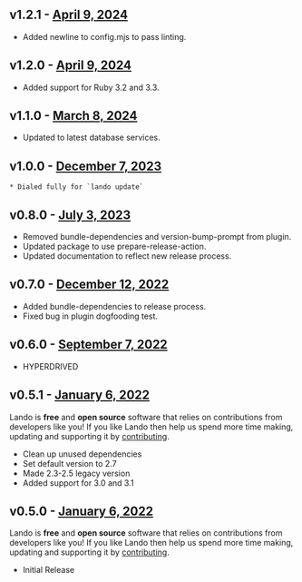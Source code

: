 ## v1.2.1 - [April 9, 2024](https://github.com/lando/ruby/releases/tag/v1.2.1)
  * Added newline to config.mjs to pass linting.

## v1.2.0 - [April 9, 2024](https://github.com/lando/ruby/releases/tag/v1.2.0)
  * Added support for Ruby 3.2 and 3.3.

## v1.1.0 - [March 8, 2024](https://github.com/lando/ruby/releases/tag/v1.1.0)
  * Updated to latest database services.

## v1.0.0 - [December 7, 2023](https://github.com/lando/ruby/releases/tag/v1.0.0)
    * Dialed fully for `lando update`

## v0.8.0 - [July 3, 2023](https://github.com/lando/ruby/releases/tag/v0.8.0)
  * Removed bundle-dependencies and version-bump-prompt from plugin.
  * Updated package to use prepare-release-action.
  * Updated documentation to reflect new release process.

## v0.7.0 - [December 12, 2022](https://github.com/lando/ruby/releases/tag/v0.7.0)
  * Added bundle-dependencies to release process.
  * Fixed bug in plugin dogfooding test.

## v0.6.0 - [September 7, 2022](https://github.com/lando/ruby/releases/tag/v0.6.0)

* HYPERDRIVED

## v0.5.1 - [January 6, 2022](https://github.com/lando/ruby/releases/tag/v0.5.1)

Lando is **free** and **open source** software that relies on contributions from developers like you! If you like Lando then help us spend more time making, updating and supporting it by [contributing](https://github.com/sponsors/lando).

* Clean up unused dependencies
* Set default version to 2.7
* Made 2.3-2.5 legacy version
* Added support for 3.0 and 3.1

## v0.5.0 - [January 6, 2022](https://github.com/lando/ruby/releases/tag/v0.5.0)

Lando is **free** and **open source** software that relies on contributions from developers like you! If you like Lando then help us spend more time making, updating and supporting it by [contributing](https://github.com/sponsors/lando).

* Initial Release
